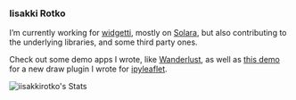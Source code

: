 ### Iisakki Rotko

I’m currently working for [widgetti](https://github.com/widgetti), mostly on [Solara](https://github.com/widgetti/solara), but also contributing to the underlying libraries, and some third party ones.

Check out some demo apps I wrote, like [Wanderlust](https://huggingface.co/spaces/solara-dev/wanderlust), as well as [this demo](https://app.py.cafe/snippet/solara/v1?c=H4sIAHShL2YAA41WbW_bNhD-K5yKIXKhCE4CO4kBAevabvuwrcWS7cMsQ6Clk82GIjWSSuIF-e876sWibHWugiQg7-Fzx-NzR754qczAW3i5kgUxu5KJDWFFKZUh78QuIH8KJkWMP-2klpwquh-ycseB5hyMO_XEsg0YbZdl1NBFuyr8A2hq2CMsOdNmifyrFYk6o2qN_nI1sStTEAZUkkFOK24Qt5xdhZdX09n17W1A5uHs6vJqNrtcxeJfKQsHNwtn00vLYOdH-F04emr8jOCGAdQxFbRMON3V8H7r4ZpqQJMOP5Ug7owCML_RMsRfwR7CdcV4llSK-9ZbpRTyJgWm_TgvdbaX2qiArKXkAfldChhNkjUg3ZZlkKRSGCW5HoH9RLm2uFj80JpSicckMAQ8G8jJZ7oBf7KwCIKfnZIiyRR98uX6S0AsjxQB2YBMvmgpLNQC7cfy1kyiiMReil4NxJ6DqClRAeEj5RXYM3zbDwPytmPFQ-zgwA9oFRTy8RTt0Ga_5-OpXCryTJhw1h6DrHex848NNeky9jDmAozaxd4KR6mUKmMCN65xgnwXkRyzUCk4gRzntxG2622cXXqOwXik7nCQP43CIm_IO86JNFtQmlCkg4yZNq-a-EykIUkrq-qvJrX33moDRdFpbaj_n3GjVHxA-_vGHAKHAjXmpNEVfuQOWjH0SBtE5Miktxh4NtELOSup2X4q662cLcjLK3l1QAVVD6AsjGGwx_ZByUSD0cDhJHyAnZ-fWcT5ywD3elaXVFcwNMuSlHK-pulDXUudq6YP9mWJg6SZ891kOofQWMN9CTb_9946jylmXlTlwNnXlwekqaHoXlVNM-jwClBqoqPrLG20lYYE8hxS47s7DDACbHMZiJSBjtpGZNc1f5-Y2XYU7yWvCuFrg1KJXmJvC2yzNVjLWNe30-9j73WYrqOVlLONiLB46l4ce4cbbtF3uDTd-pyugSP6Fzws1EFJugOLvYDUZzs87wP1u_7v5WbD4cfKGBTZHd6KHPyGwdVugF7sFSfVLmpa7UF8TowNlx97tk76gGLPHtHis-S7DdYazlvZJoIWEJ0VGTu3Zqu3U7QfscBdWlvwI3SPeJ5SnZfojzMB5xb2LfQfsKRtd-8ddI35pIsG-C1OsCO5HtrhCfqCiUr3FXlKg9ixns83SuIZWBleHIjQfk5rs_d418xsV8UnErZXFKVUI5eHfVpE9s9R6-o-3EkP0mBGII3Wo-bf_xENgeNkOkWh8-RpC8Abz7YJjADrZ42Ols7e7xmHX-30PgP4iIn2b6DJaiz4rrEu3Q6HZ9jT_o1RHN4To1zoRVYm6h-UIUaDM37TRlAgF1PbRCYHawdSeLOvaLw8UAXK76-WCSK9AIX8T8VQpBiIxqewqIpyh89Z92m7DwHhVgIIa2hxTMvyLwZP3iK3HSCoC--joGuOKGOT7XGZPuSYTLtrdIKL35At1dsFuZ3OZ_l0Pr-dQg6zm_V6dr3O6M10fZ3NL-Y3Fxjf638WyoxopAsAAA) for a new draw plugin I wrote for [ipyleaflet](https://github.com/jupyter-widgets/ipyleaflet).

![iisakkirotko's Stats](https://github-readme-stats.vercel.app/api?username=iisakkirotko&theme=vue-dark&show_icons=true&hide_border=true&count_private=true)